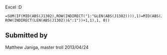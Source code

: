 Excel :D

 
```
=SUM(IF(MID(ABS(J1302),ROW(INDIRECT("1:"&LEN(ABS(J1302)))),1)=MID(ABS(J1302),LEN(ABS(J1302))-ROW(INDIRECT(LEN(ABS(J1302))&":1"))+1,1),1, 0))
```

## Submitted by

Matthew Janiga, master troll
2013/04/24
